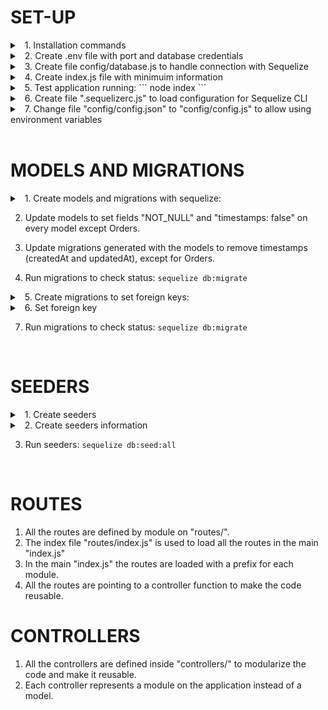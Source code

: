 # SET-UP

<details>
    <summary> &nbsp;&nbsp;1. Installation commands</summary>

```BASH
npm init
npm install express sequelize sequelize-cli
npx sequelize init
npm install mariadb@3.0.2 #This version is compatible with removeColumns in migrations
npm install dotenv #To handle credentials through a .env file
```
</details>

<details>
    <summary> &nbsp;&nbsp;2. Create .env file with port and database credentials</summary>

```BASH
DB_HOST=
DB_USER=
DB_PASSWORD=
DB_DATABASE=
DB_DIALECT=
PORT=
```
</details>

<details>
    <summary> &nbsp;&nbsp;3. Create file config/database.js to handle connection with Sequelize</summary>

```JavaScript
const Sequelize = require("sequelize");

const dbHost = process.env.DB_HOST;
const dbUser = process.env.DB_USER;
const dbPassword = process.env.DB_PASSWORD;
const dbDatabase = process.env.DB_DATABASE;
const dbDialect = process.env.DB_DIALECT || 'mariadb';

const database = new Sequelize(dbDatabase, dbUser, dbPassword, {dialect:dbDialect,host:dbHost});

module.exports = database;
```
</details>

<details>
    <summary> &nbsp;&nbsp;4. Create index.js file with minimuim information</summary>

```JavaScript
require('dotenv').config();

const database = require('./config/database');
const express = require('express');
const app = express();
const port = process.env.PORT;

database.authenticate()
    .then(function () {
        console.log('DB CONNECTED SUCCESSFULLY');
    })
    .catch(function (error) {
        console.log('DATABASE CONNECTION ERROR:', error);
    });

app.listen(port, () => {
    console.log(`Server running on port: ${port}`);
});

app.get('/', (req, res) => {
    res.send('WORKS!');
});
```
</details>

<details>
    <summary> &nbsp;&nbsp;5. Test application running: ``` node index ``` </summary>
 
 - Should log: "DB CONNECTED SUCCESSFULLY" and "Server running on port: ".  
 - Route GET ``` / ``` should show the message "WORKS!".
</details>

<details>
    <summary> &nbsp;&nbsp;6. Create file ".sequelizerc.js" to load configuration for Sequelize CLI</summary>

```JavaScript
// .sequelizerc.js

module.exports = {
    config: "config/config.js"
};
```
</details>

<details>
    <summary> &nbsp;&nbsp;7. Change file "config/config.json" to "config/config.js" to allow using environment variables</summary>

```JavaScript
// config/config.js

require('dotenv').config();

module.exports = {
  "development": {
    "username": process.env.DB_USER,
    "password": process.env.DB_PASSWORD,
    "database": process.env.DB_DATABASE,
    "host": process.env.DB_HOST,
    "dialect": process.env.DB_DIALECT,
  }
  ...
};
```
</details>

<br>

# MODELS AND MIGRATIONS

<details>
    <summary> &nbsp;&nbsp;1. Create models and migrations with sequelize:</summary>

```BASH
# Sections
    sequelize model:generate --name Sections --attributes name:string,web:string
# ProductPrices
    sequelize model:generate --name ProductPrices --attributes productId:integer,concept:string,price:float,sectionId:integer
# Categories
    sequelize model:generate --name Categories --attributes name:string
# UserTyes
    sequelize model:generate --name UserTypes --attributes type:string
# OrdersStatus
    sequelize model:generate --name OrdersStatus --attributes name:string
# Users
    sequelize model:generate --name Users --attributes name:string,lastName:string,address:string,email:string,usertypesId:integer
# Products
    sequelize model:generate --name Products --attributes name:string,image:string,categoryId:integer,order:integer
# Orders (This one uses the automatic fields "CreatedAt" and "UpdatedAt")
    sequelize model:generate --name Orders --attributes userId:integer,statusId:integer,points:integer
# OrdersProducts
    sequelize model:generate --name OrdersProducts --attributes orderId:integer,productId:integer,unitPrice:float,quantity:integer,concept:string
```
</details>

2. Update models to set fields "NOT_NULL" and "timestamps: false" on every model except Orders.

3. Update migrations generated with the models to remove timestamps (createdAt and updatedAt), except for Orders.

4. Run migrations to check status: ``` sequelize db:migrate ```

<details>
    <summary> &nbsp;&nbsp;5. Create migrations to set foreign keys:</summary>

```BASH
# ProductPrices - Sections
	sequelize migration:generate --name FK-ProductPrices-Sections
# ProductPrices - Products
	sequelize migration:generate --name FK-ProductPrices-Products
# Products - Categories
	sequelize migration:generate --name FK-Products-Categories
# Users - UserTypes
	sequelize migration:generate --name FK-Users-UserTypes
# Orders - Users
	sequelize migration:generate --name FK-Orders-Users
# Orders - OrdersStatus
	sequelize migration:generate --name FK-Orders-OrdersStatus
# OrdersProducts - Orders
	sequelize migration:generate --name FK-OrdersProducts-Orders
# OrdersProducts - Products
	sequelize migration:generate --name FK-OrdersProducts-Products
```
</details>

<details>
    <summary> &nbsp;&nbsp;6. Set foreign key</summary>

```JavaScript
'use strict';

/** @type {import('sequelize-cli').Migration} */
module.exports = {
  async up (queryInterface, Sequelize) {
    return queryInterface.addConstraint('TABLE_NAME', {
      fields: ['TABLE_FIELD'],
      type: 'foreign key',
      name: 'FK_NAME',
      references: {
        table: 'REFERENCED_TABLE_NAME',
        field: 'REFERENCED_TABLE_PK_FIELD',
      },
      onDelete: 'cascade',
    });
  },
  
  async down (queryInterface, Sequelize) {
    return queryInterface.removeConstraint('TABLE_NAME', 'FK_NAME');
  }
};
```
</details>

7. Run migrations to check status: ``` sequelize db:migrate ```

<br>

# SEEDERS

<details>
    <summary> &nbsp;&nbsp;1. Create seeders</summary>

```BASH
# Sections
	sequelize seed:generate --name sections
# Categories
	sequelize seed:generate --name categories
# User types
	sequelize seed:generate --name usertypes
# Orders status
	sequelize seed:generate --name ordersstatuses
# Users
	sequelize seed:generate --name users
# Products
	sequelize seed:generate --name products
# Products prices
	sequelize seed:generate --name productprices
# Orders
	sequelize seed:generate --name orders
# Orders products
	sequelize seed:generate --name ordersproducts
```
</details>

<details>
    <summary> &nbsp;&nbsp;2. Create seeders information</summary>

```JavaScript
'use strict';

/** @type {import('sequelize-cli').Migration} */
module.exports = {
  async up (queryInterface, Sequelize) {
    await queryInterface.bulkInsert('TABLE_NAME', [
      {FIELD: VALUE,FIELD: VALUE}, // ROWS
      ...
    ], {});
  },

  async down (queryInterface, Sequelize) {
    await queryInterface.bulkDelete('TABLE_NAME', null, {});
  }
};
```
</details>

3. Run seeders: ``` sequelize db:seed:all ```

<br>

# ROUTES

1. All the routes are defined by module on "routes/".
2. The index file "routes/index.js" is used to load all the routes in the main "index.js"
3. In the main "index.js" the routes are loaded with a prefix for each module.
4. All the routes are pointing to a controller function to make the code reusable.

# CONTROLLERS

1. All the controllers are defined inside "controllers/" to modularize the code and make it reusable.
2. Each controller represents a module on the application instead of a model.
<!-- 3. All the model relationships were defined upon necessity while building the controllers. -->